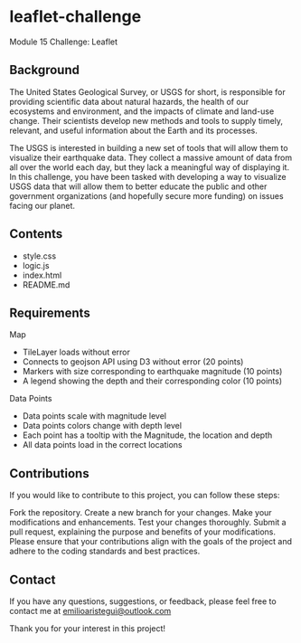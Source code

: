 # leaflet-challenge
Module 15 Challenge: Leaflet

## Background

The United States Geological Survey, or USGS for short, is responsible for providing scientific data about natural hazards, the health of our ecosystems and environment, and the impacts of climate and land-use change. Their scientists develop new methods and tools to supply timely, relevant, and useful information about the Earth and its processes.

The USGS is interested in building a new set of tools that will allow them to visualize their earthquake data. They collect a massive amount of data from all over the world each day, but they lack a meaningful way of displaying it. In this challenge, you have been tasked with developing a way to visualize USGS data that will allow them to better educate the public and other government organizations (and hopefully secure more funding) on issues facing our planet.

## Contents

- style.css
- logic.js
- index.html
- README.md

## Requirements

Map 
- TileLayer loads without error 
- Connects to geojson API using D3 without error (20 points)
- Markers with size corresponding to earthquake magnitude (10 points)
- A legend showing the depth and their corresponding color (10 points)

Data Points 
- Data points scale with magnitude level 
- Data points colors change with depth level 
- Each point has a tooltip with the Magnitude, the location and depth 
- All data points load in the correct locations

## Contributions

If you would like to contribute to this project, you can follow these steps:

Fork the repository. Create a new branch for your changes. Make your modifications and enhancements. Test your changes thoroughly. Submit a pull request, explaining the purpose and benefits of your modifications. Please ensure that your contributions align with the goals of the project and adhere to the coding standards and best practices.

## Contact

If you have any questions, suggestions, or feedback, please feel free to contact me at [emilioaristegui@outlook.com](mailto:emilioaristegui@outlook.com)

Thank you for your interest in this project!

